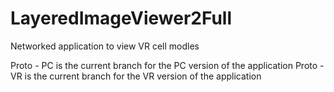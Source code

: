 # LayeredImageViewer2Full
Networked application to view VR cell modles

Proto - PC is the current branch for the PC version of the application
Proto - VR is the current branch for the VR version of the application 
